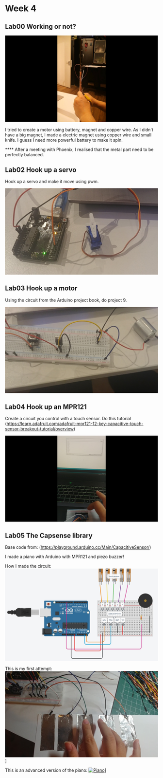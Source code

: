 # Week 4

## Lab00 Working or not?

[![Making a motor with battery and magnet](img/Electric_Magnet.jpg)](https://youtu.be/_6ELPJQUE6c)

I tried to create a motor using battery, magnet and copper wire.
As I didn't have a big magnet, I made a electric magnet using copper wire and small knife.
I guess I need more powerful battery to make it spin.

**** After a meeting with Phoenix, I realised that the metal part need to be perfectly balanced.

## Lab02 Hook up a servo

Hook up a servo and make it move using pwm.

[![Servo](img/Servo.jpg)](https://youtu.be/Z2E9NnBb3W4)


## Lab03 Hook up a motor 

Using the circuit from the Arduino project book, do project 9.

[![Motor](img/Motor.jpg)](https://youtu.be/mF7DxdPEtMo)

## Lab04 Hook up an MPR121 

Create a circuit you control with a touch sensor.
Do this tutorial (https://learn.adafruit.com/adafruit-mpr121-12-key-capacitive-touch-sensor-breakout-tutorial/overview)

[![MPR121](img/MPR121.jpg)](https://youtu.be/3nsQWtxJdzA)

## Lab05 The Capsense library 

Base code from: (https://playground.arduino.cc/Main/CapacitiveSensor/)

I made a piano with Arduino with MPR121 and piezo buzzer!

How I made the circuit:
![Piano](img/Piano_Schematic.jpg)

This is my first attempt:
[![Piano](img/Piano.jpg)](https://youtu.be/Oa3LDMQoXF8)]

This is an advanced version of the piano:
[![Piano](img/Final_Piano.jpg)](https://youtu.be/xRiqBFI6VEw)]
